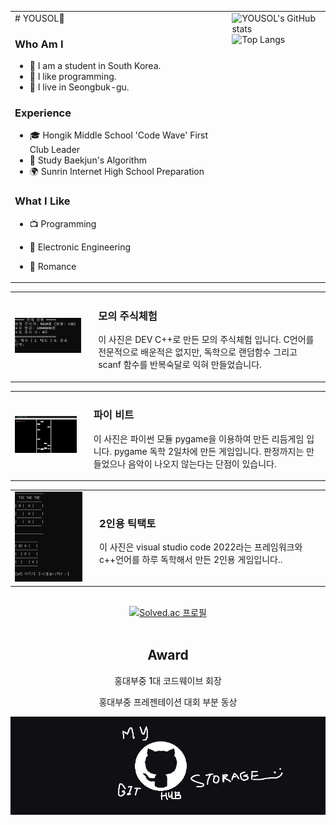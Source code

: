 <table>
  <tr>
    <!-- 왼쪽 텍스트 -->
    <td style="vertical-align: top; padding-right: 20px;">
# YOUSOL👋

### Who Am I
- 🌱 I am a student in South Korea.
- 🥇 I like programming.
- 🚅 I live in Seongbuk-gu.

### Experience
- 🎓 Hongik Middle School 'Code Wave' First Club Leader
- 💊 Study Baekjun's Algorithm
- 🌍 Sunrin Internet High School Preparation

### What I Like
- 📺 Programming
- 🔵 Electronic Engineering
- 🍕 Romance
    </td>

    <!-- 오른쪽 이미지 -->
    <td style="vertical-align: top;">
      <img src="https://github-readme-stats.vercel.app/api?username=MiruHeon&show_icons=true&theme=radical" alt="YOUSOL's GitHub stats" width="300" />
      <br/>
      <img src="https://github-readme-stats.vercel.app/api/top-langs/?username=MiruHeon&layout=compact" alt="Top Langs" width="250"/>
    </td>
  </tr>
</table>



<div align="center">
  <table>
    <tr>
      <td>
        <img src="https://github.com/MiruHeon/Normal-Project/blob/main/%EA%B9%83%ED%97%88%EB%B8%8C%20%EB%A9%94%EC%9D%B8%20%EC%9D%B4%EB%AF%B8%EC%A7%805.png?raw=true" alt="추가 이미지" width="300px" />
      </td>
      <td style="padding-left: 20px; text-align: left;">
        <h3>모의 주식체험</h3>
        <p>이 사진은 DEV C++로 만든 모의 주식체험 입니다. C언어를 전문적으로 배운적은 없지만, 독학으로 랜덤함수 그리고 scanf 함수를 반복숙달로 익혀 만들었습니다.</p>
      </td>
    </tr>
  </table>
</div>

<div align="center">
  <table>
    <tr>
      <td>
        <img src="https://github.com/MiruHeon/Normal-Project/blob/main/%ED%8C%8C%EC%9D%B4%EB%B9%84%ED%8A%B8.png?raw=true" alt="추가 이미지" width="300px" />
      </td>
      <td style="padding-left: 20px; text-align: left;">
        <h3>파이 비트</h3>
        <p>이 사진은 파이썬 모듈 pygame을 이용하여 만든 리듬게임 입니다. pygame 독학 2일차에 만든 게임입니다. 판정까지는 만들었으나 음악이 나오지 않는다는 단점이 있습니다.</p>
      </td>
    </tr>
  </table>
</div>

<div align="center">
  <table>
    <tr>
      <td>
        <img src="https://github.com/MiruHeon/Normal-Project/blob/main/%EA%B9%83%ED%97%88%EB%B8%8C%20%EB%A9%94%EC%9D%B8%20%EC%9D%B4%EB%AF%B8%EC%A7%808.png?raw=true" alt="추가 이미지" width="200px" />
      </td>
      <td style="padding-left: 20px; text-align: left;">
        <h3>2인용 틱택토</h3>
        <p>이 사진은 visual studio code 2022라는 프레임워크와 c++언어를 하루 독학해서 만든 2인용 게임입니다..</p>
      </td>
    </tr>
  </table>
</div>

<br>

<div align="center">
  <a href="https://solved.ac/kirias24">
    <img src="http://mazassumnida.wtf/api/v2/generate_badge?boj=kirias24" alt="Solved.ac 프로필"/>
  </a>
</div>

<br>

<h2 align="center">Award</h2>

<p align="center" style="font-weight: 500;">
  홍대부중 1대 코드웨이브 회장
</p>
<p align="center" style="font-weight: 500;">
  홍대부중 프레젠테이션 대회 부분 동상
</p>

<div align="center">
  <img src="https://github.com/MiruHeon/Normal-Project/blob/main/%EA%B9%83%ED%97%88%EB%B8%8C%20%EB%A9%94%EC%9D%B8%20%EC%9D%B4%EB%AF%B8%EC%A7%80.png?raw=true" alt="이미지">
</div>



